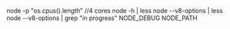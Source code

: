 node -p "os.cpus().length" //4 cores
node -h | less
node --v8-options | less
node --v8-options | grep "in progress"
NODE_DEBUG
NODE_PATH
